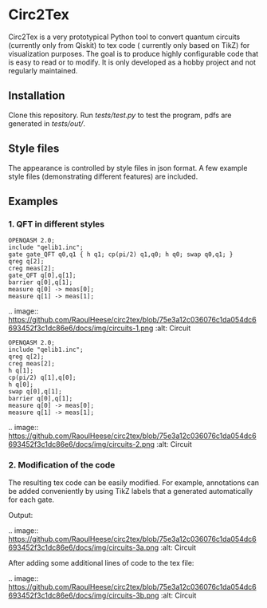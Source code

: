 # Circ2Tex

Circ2Tex is a very prototypical Python tool to convert quantum circuits (currently only from Qiskit) to tex code (
currently only based on TikZ) for visualization purposes. The goal is to produce highly configurable code that is easy
to read or to modify. It is only developed as a hobby project and not regularly maintained.

## Installation

Clone this repository. Run _tests/test.py_ to test the program, pdfs are generated in _tests/out/_.

## Style files

The appearance is controlled by style files in json format. A few example style files (demonstrating different features)
are included.

## Examples

### 1. QFT in different styles

```
OPENQASM 2.0;
include "qelib1.inc";
gate gate_QFT q0,q1 { h q1; cp(pi/2) q1,q0; h q0; swap q0,q1; }
qreg q[2];
creg meas[2];
gate_QFT q[0],q[1];
barrier q[0],q[1];
measure q[0] -> meas[0];
measure q[1] -> meas[1];
```

.. image:: https://github.com/RaoulHeese/circ2tex/blob/75e3a12c036076c1da054dc6693452f3c1dc86e6/docs/img/circuits-1.png
:alt: Circuit

```
OPENQASM 2.0;
include "qelib1.inc";
qreg q[2];
creg meas[2];
h q[1];
cp(pi/2) q[1],q[0];
h q[0];
swap q[0],q[1];
barrier q[0],q[1];
measure q[0] -> meas[0];
measure q[1] -> meas[1];
```

.. image:: https://github.com/RaoulHeese/circ2tex/blob/75e3a12c036076c1da054dc6693452f3c1dc86e6/docs/img/circuits-2.png
:alt: Circuit

### 2. Modification of the code

The resulting tex code can be easily modified. For example, annotations can be added conveniently by using TikZ labels
that a generated automatically for each gate.

Output:

.. image:: https://github.com/RaoulHeese/circ2tex/blob/75e3a12c036076c1da054dc6693452f3c1dc86e6/docs/img/circuits-3a.png
:alt: Circuit

After adding some additional lines of code to the tex file:

.. image:: https://github.com/RaoulHeese/circ2tex/blob/75e3a12c036076c1da054dc6693452f3c1dc86e6/docs/img/circuits-3b.png
:alt: Circuit